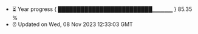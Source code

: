 - ⏳ Year progress { █████████████████████████▁▁▁▁▁ } 85.35 %
- ⏰ Updated on Wed, 08 Nov 2023 12:33:03 GMT

